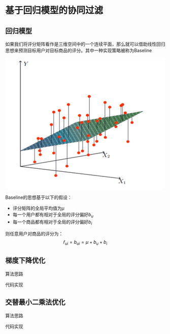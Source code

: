 # 基于回归模型的协同过滤

## 回归模型

如果我们将评分矩阵看作是三维空间中的一个连续平面，那么就可以借助线性回归思想来预测目标用户对目标商品的评分。其中一种实现策略被称为Baseline

![偏置](偏置.png)

Baseline的思想基于以下的假设：

* 评分矩阵的全局平均值为$\mu$
* 每一个用户都有相对于全局的评分偏好$b_{u}$
* 每一个商品都有相对于全局的评分偏好$b_i$

则任意用户对商品的评分为：
$$
\hat{r}_{ui} = b_{ui} = \mu + b_u + b_i
$$


## 梯度下降优化

算法思路

代码实现



## 交替最小二乘法优化

算法思路

代码实现

